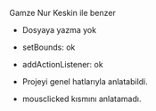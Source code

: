 Gamze Nur Keskin ile benzer

- Dosyaya yazma yok 

- setBounds: ok
- addActionListener: ok

- Projeyi genel hatlarıyla anlatabildi.
- mousclicked kısmını anlatamadı.